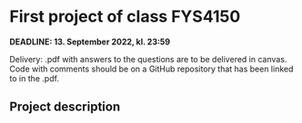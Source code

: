 # First project of class FYS4150
**DEADLINE: 13. September 2022, kl. 23:59**

Delivery: .pdf with answers to the questions are to be delivered in canvas. Code with comments should be on a GitHub repository that has been linked to in the .pdf.
## Project description


